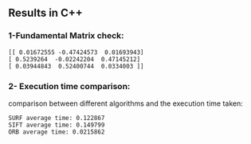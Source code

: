 ## Results in C++


### 1-Fundamental Matrix check:
```
[[ 0.01672555 -0.47424573  0.01693943]
[ 0.5239264  -0.02242204  0.47145212]
[ 0.03944843  0.52400744  0.0334003 ]]
```

### 2- Execution time comparison:
comparison between different algorithms and the execution time taken:

```
SURF average time: 0.122867
SIFT average time: 0.149799
ORB average time: 0.0215862
```
